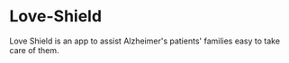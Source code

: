 # Love-Shield
Love Shield is an app to assist Alzheimer's patients' families easy to take care of them. 
